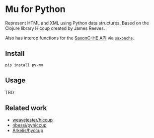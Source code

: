 # Mu for Python

Represent HTML and XML using Python data structures. Based on the Clojure
library Hiccup created by James Reeves.

Also has interop functions for the [SaxonC-HE API](https://www.saxonica.com/saxon-c/index.xml)
via [`saxonche`](https://pypi.org/project/saxonche).

## Install

```
pip install py-mu
```

## Usage

TBD

## Related work

- [weavejester/hiccup](https://github.com/weavejester/hiccup)
- [nbessi/pyhiccup](https://github.com/nbessi/pyhiccup)
- [Arkelis/hyccup](https://github.com/Arkelis/hyccup)
